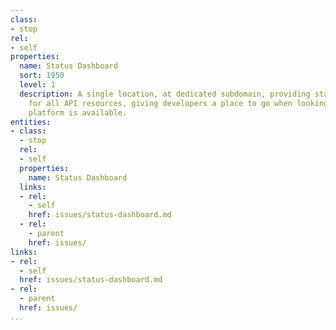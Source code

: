 ```yaml
---
class:
- stop
rel:
- self
properties:
  name: Status Dashboard
  sort: 1950
  level: 1
  description: A single location, at dedicated subdomain, providing status update(s)
    for all API resources, giving developers a place to go when looking to see if
    platform is available.
entities:
- class:
  - stop
  rel:
  - self
  properties:
    name: Status Dashboard
  links:
  - rel:
    - self
    href: issues/status-dashboard.md
  - rel:
    - parent
    href: issues/
links:
- rel:
  - self
  href: issues/status-dashboard.md
- rel:
  - parent
  href: issues/
...
```

